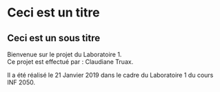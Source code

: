 # Ceci est un titre
## Ceci est un sous titre

Bienvenue sur le projet du Laboratoire 1.  
Ce projet est effectué par : Claudiane Truax.  

Il a été réalisé le 21 Janvier 2019 dans le cadre du Laboratoire 1 du cours INF 2050.  

